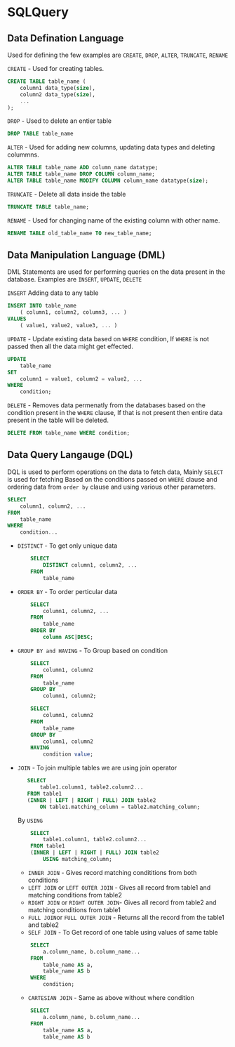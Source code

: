 # SQLQuery

## Data Defination Language 
Used for defining the few examples are `CREATE`, `DROP`, `ALTER`, `TRUNCATE`, `RENAME`

`CREATE` - Used for creating tables.
```SQL
CREATE TABLE table_name (
    column1 data_type(size),
    column2 data_type(size),
    ...
);
```

`DROP` - Used to delete an entier table
```SQL
DROP TABLE table_name
```

`ALTER` - Used for adding new columns, updating data types and deleting colummns.  
```SQL
ALTER TABLE table_name ADD column_name datatype;
ALTER TABLE table_name DROP COLUMN column_name;
ALTER TABLE table_name MODIFY COLUMN column_name datatype(size);
```

`TRUNCATE` - Delete all data inside the table
```SQL
TRUNCATE TABLE table_name;
```

`RENAME` - Used for changing name of the existing column with other name.
```SQL
RENAME TABLE old_table_name TO new_table_name;
```

## Data Manipulation Language (DML)
DML Statements are used for performing queries on the data present in the database.
Examples are `INSERT`, `UPDATE`, `DELETE`

`INSERT` Adding data to any table
```SQL
INSERT INTO table_name 
    ( column1, column2, column3, ... )  
VALUES 
    ( value1, value2, value3, ... ) 
```

`UPDATE` - Update existing data based on `WHERE` condition, If `WHERE` is not passed then all the data might get effected.
```SQL
UPDATE 
    table_name
SET 
    column1 = value1, column2 = value2, ...
WHERE 
    condition;
```

`DELETE` - Removes data permenatly from the databases based on the condition present in the `WHERE` clause, If that is not present then entire data present in the table will be deleted.
```SQL
DELETE FROM table_name WHERE condition;
```

## Data Query Langauge (DQL)
DQL is used to perform operations on the data to fetch data, Mainly `SELECT` is used for fetching Based on the conditions passed on `WHERE` clause and ordering data from `order by` clause and using various other parameters.
```SQL
SELECT 
    column1, column2, ... 
FROM 
    table_name
WHERE 
    condition...
```

* `DISTINCT` - To get only unique data
    ```SQL
        SELECT 
            DISTINCT column1, column2, ...
        FROM 
            table_name 
    ```
* `ORDER BY` - To order perticular data
    ```SQL
        SELECT 
            column1, column2, ...
        FROM 
            table_name
        ORDER BY 
            column ASC|DESC;
    ```
* `GROUP BY and HAVING` - To Group based on condition
    ```SQL
        SELECT 
            column1, column2
        FROM 
            table_name
        GROUP BY 
            column1, column2;
    ```
    ```SQL
        SELECT 
            column1, column2
        FROM 
            table_name
        GROUP BY 
            column1, column2
        HAVING 
            condition value;
    ```
* `JOIN` - To join multiple tables we are using join operator
     ```SQL
        SELECT 
            table1.column1, table2.column2...
        FROM table1
        (INNER | LEFT | RIGHT | FULL) JOIN table2
            ON table1.matching_column = table2.matching_column;
    ``` 
    By `USING`
    ```SQL
        SELECT 
            table1.column1, table2.column2...
        FROM table1
        (INNER | LEFT | RIGHT | FULL) JOIN table2
            USING matching_column;
    ```
    * `INNER JOIN` - Gives record matching condititions from both conditions
    * `LEFT JOIN` or `LEFT OUTER JOIN` - Gives all record from table1 and matching conditions from table2
    * `RIGHT JOIN` or `RIGHT OUTER JOIN`- Gives all record from table2 and matching conditions from table1
    * `FULL JOIN`or `FULL OUTER JOIN` - Returns all the record from the table1 and table2
    * `SELF JOIN` - To Get record of one table using values of same table
    ```SQL
        SELECT 
            a.column_name, b.column_name...
        FROM 
            table_name AS a, 
            table_name AS b
        WHERE 
            condition;
    ```
    * `CARTESIAN JOIN` - Same as above without where condition
    ```SQL
        SELECT 
            a.column_name, b.column_name...
        FROM 
            table_name AS a, 
            table_name AS b
    ```
